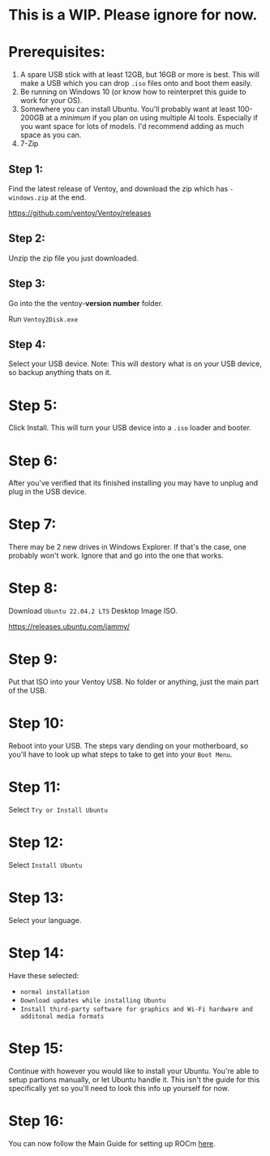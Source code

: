 # This is a WIP. Please ignore for now.

# Prerequisites:
1. A spare USB stick with at least 12GB, but 16GB or more is best. This will make a USB which you can drop `.iso` files onto and boot them easily.
2. Be running on Windows 10 (or know how to reinterpret this guide to work for your OS).
3. Somewhere you can install Ubuntu. You'll probably want at least 100-200GB at a *minimum* if you plan on using multiple AI tools. Especially if you want space for lots of models. I'd recommend adding as much space as you can.
4. 7-Zip

## Step 1:
Find the latest release of Ventoy, and download the zip which has `-windows.zip` at the end.

https://github.com/ventoy/Ventoy/releases

## Step 2:
Unzip the zip file you just downloaded.

## Step 3:
Go into the the ventoy-**version number** folder.

Run `Ventoy2Disk.exe`

## Step 4:
Select your USB device. Note: This will destory what is on your USB device, so backup anything thats on it.

# Step 5:
Click Install. This will turn your USB device into a `.iso` loader and booter.

# Step 6:
After you've verified that its finished installing you may have to unplug and plug in the USB device.

# Step 7:
There may be 2 new drives in Windows Explorer. If that's the case, one probably won't work. Ignore that and go into the one that works.

# Step 8:
Download `Ubuntu 22.04.2 LTS` Desktop Image ISO.

https://releases.ubuntu.com/jammy/

# Step 9:
Put that ISO into your Ventoy USB. No folder or anything, just the main part of the USB.

# Step 10:
Reboot into your USB. The steps vary dending on your motherboard, so you'll have to look up what steps to take to get into your `Boot Menu`.

# Step 11:
Select `Try or Install Ubuntu`

# Step 12:
Select `Install Ubuntu`

# Step 13:
Select your language.

# Step 14:
Have these selected:
- `normal installation`
- `Download updates while installing Ubuntu`
- `Install third-party software for graphics and Wi-Fi hardware and additonal media formats`

# Step 15:
Continue with however you would like to install your Ubuntu. You're able to setup partions manually, or let Ubuntu handle it. This isn't the guide for this specifically yet so you'll need to look this info up yourself for now.

# Step 16:
You can now follow the Main Guide for setting up ROCm [here](..).
